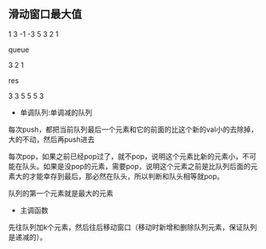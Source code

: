 ## 滑动窗口最大值

1 3 -1 -3  5  3 2 1

queue

3 2 1

res

3 3 5 5 5 3

- 单调队列:单调减的队列

每次push，都把当前队列最后一个元素和它的前面的比这个新的val小的去除掉，大的不动，然后再push进去

每次pop，如果之前已经pop过了，就不pop，说明这个元素比新的元素小，不可能在队头。如果是没pop的元素，需要pop，说明这个元素之前是比队列后面的元素大的才能幸存到最后，那必然在队头，所以判断和队头相等就pop。

队列的第一个元素就是最大的元素

- 主调函数

先往队列加k个元素，然后往后移动窗口（移动时新增和删除队列元素，保证队列是递减的）。